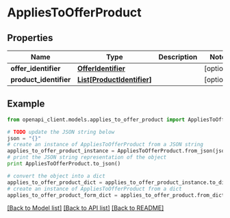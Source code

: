 # AppliesToOfferProduct


## Properties
Name | Type | Description | Notes
------------ | ------------- | ------------- | -------------
**offer_identifier** | [**OfferIdentifier**](OfferIdentifier.md) |  | [optional] 
**product_identifier** | [**List[ProductIdentifier]**](ProductIdentifier.md) |  | [optional] 

## Example

```python
from openapi_client.models.applies_to_offer_product import AppliesToOfferProduct

# TODO update the JSON string below
json = "{}"
# create an instance of AppliesToOfferProduct from a JSON string
applies_to_offer_product_instance = AppliesToOfferProduct.from_json(json)
# print the JSON string representation of the object
print AppliesToOfferProduct.to_json()

# convert the object into a dict
applies_to_offer_product_dict = applies_to_offer_product_instance.to_dict()
# create an instance of AppliesToOfferProduct from a dict
applies_to_offer_product_form_dict = applies_to_offer_product.from_dict(applies_to_offer_product_dict)
```
[[Back to Model list]](../README.md#documentation-for-models) [[Back to API list]](../README.md#documentation-for-api-endpoints) [[Back to README]](../README.md)


